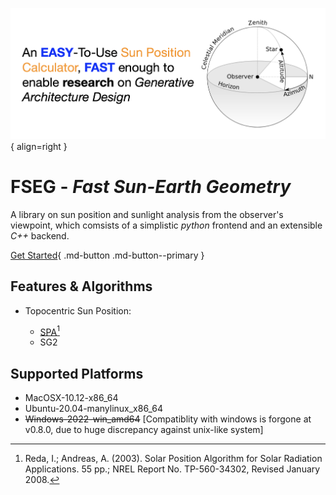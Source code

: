 
![zenith](assets/images/card.png){ align=right }

# **FSEG** - _Fast Sun-Earth Geometry_

A library on sun position and sunlight analysis from the observer's viewpoint,
which comsists of a simplistic _python_ frontend and an extensible _C++_ backend.

[Get Started](./user-guide/install.md){ .md-button .md-button--primary }


## Features & Algorithms

- Topocentric Sun Position:

    - [SPA](https://midcdmz.nrel.gov/spa/)[^1]
    [^1]: Reda, I.; Andreas, A. (2003). Solar Position Algorithm for Solar Radiation Applications. 55 pp.; NREL Report No. TP-560-34302, Revised January 2008.
    - SG2

## Supported Platforms

- MacOSX-10.12-x86_64
- Ubuntu-20.04-manylinux_x86_64
- ~~Windows-2022-win_amd64~~ [Compatiblity with windows is forgone at v0.8.0,
due to huge discrepancy against unix-like system]
